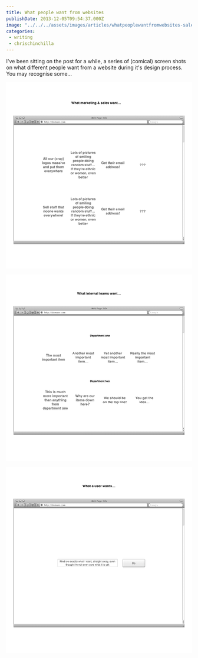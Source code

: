 ```yaml
---
title: What people want from websites
publishDate: 2013-12-05T09:54:37.000Z
image: "../../../assets/images/articles/whatpeoplewantfromwebsites-sales.png"
categories:
 - writing
 - chrischinchilla
---
```


I've been sitting on the post for a while, a series of (comical) screen shots on what different people want from a website during it's design process. You may recognise some...

![what people want from websites - sales](../../../assets/images/articles/whatpeoplewantfromwebsites-sales.png)

![what people want from websites - team](../../../assets/images/articles/whatpeoplewantfromwebsites-team.png)

![what people want from websites - vis](../../../assets/images/articles/whatpeoplewantfromwebsites-vis.png)
